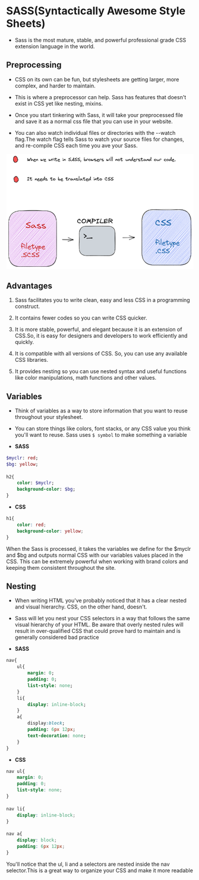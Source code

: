 # SASS(Syntactically Awesome Style Sheets)

* Sass is the most mature, stable, and powerful professional grade CSS extension language in the world.

## Preprocessing

* CSS on its own can be fun, but stylesheets are getting larger, more complex, and harder to maintain.

* This is where a preprocessor can help. Sass has features that doesn't exist in CSS yet like nesting, mixins.

* Once you start tinkering with Sass, it will take your preprocessed file and save it as a normal css file that you can use in your website.

* You can also watch individual files or directories with the --watch flag.The watch flag tells Sass to watch your source files for changes, and re-compile CSS each time you ave your Sass.

![image-1](Image-1.png)

## Advantages

1. Sass facilitates you to write clean, easy and less CSS in a programming construct.

2. It contains fewer codes so you can write CSS quicker.

3. It is more stable, powerful, and elegant because it is an extension of CSS.So, it is easy for designers and developers to work efficiently and quickly.

4. It is compatible with all versions of CSS. So, you can use any available CSS libraries.

5. It provides nesting so you can use nested syntax and useful functions like color manipulations, math functions and other values.

## Variables

* Think of variables as a way to store information that you want to reuse throughout your stylesheet.

* You can store things like colors, font stacks, or any CSS value you think you'll want to reuse. Sass uses ```$ symbol``` to make something a variable

* **SASS**

```sass
$myclr: red;
$bg: yellow;

h2{
    color: $myclr;
    background-color: $bg;
}
```

* **CSS**

```CSS
h1{
    color: red;
    background-color: yellow;
}
```

When the Sass is processed, it takes the variables we define for the $myclr and $bg and outputs normal CSS with our variables values placed in the CSS. This can be extremely powerful when working with brand colors and keeping them consistent throughout the site.

## Nesting

* When writing HTML you've probably noticed that it has a clear nested and visual hierarchy. CSS, on the other hand, doesn't.

* Sass will let you nest your CSS selectors in a way that follows the same visual hierarchy of your HTML. Be aware that overly nested rules will result in over-qualified CSS that could prove hard to maintain and is generally considered bad practice

* **SASS**

```sass
nav{
    ul{
        margin: 0;
        padding: 0;
        list-style: none;
    }
    li{
        display: inline-block;
    }
    a{
        display:block;
        padding: 6px 12px;
        text-decoration: none;
    }
}
```

* **CSS**

```CSS
nav ul{
    margin: 0;
    padding: 0;
    list-style: none;
}

nav li{
    display: inline-block;
}

nav a{
    display: block;
    padding: 6px 12px;
}
```

You'll notice that the ul, li and a selectors are nested inside the nav selector.This is a great way to organize your CSS and make it more readable
